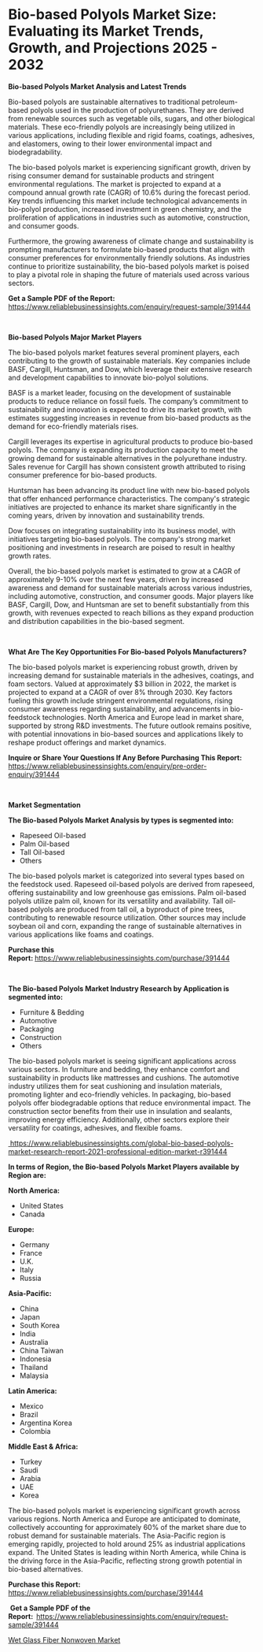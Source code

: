 <p><h1>Bio-based Polyols Market Size: Evaluating its Market Trends, Growth, and Projections 2025 - 2032</h1></p><p><strong>Bio-based Polyols Market Analysis and Latest Trends</strong></p>
<p><p>Bio-based polyols are sustainable alternatives to traditional petroleum-based polyols used in the production of polyurethanes. They are derived from renewable sources such as vegetable oils, sugars, and other biological materials. These eco-friendly polyols are increasingly being utilized in various applications, including flexible and rigid foams, coatings, adhesives, and elastomers, owing to their lower environmental impact and biodegradability.</p><p>The bio-based polyols market is experiencing significant growth, driven by rising consumer demand for sustainable products and stringent environmental regulations. The market is projected to expand at a compound annual growth rate (CAGR) of 10.6% during the forecast period. Key trends influencing this market include technological advancements in bio-polyol production, increased investment in green chemistry, and the proliferation of applications in industries such as automotive, construction, and consumer goods.</p><p>Furthermore, the growing awareness of climate change and sustainability is prompting manufacturers to formulate bio-based products that align with consumer preferences for environmentally friendly solutions. As industries continue to prioritize sustainability, the bio-based polyols market is poised to play a pivotal role in shaping the future of materials used across various sectors.</p></p>
<p><strong>Get a Sample PDF of the Report:&nbsp;</strong> <a href="https://www.reliablebusinessinsights.com/enquiry/request-sample/391444?utm_campaign=3133&utm_medium=2&utm_source=Github&utm_content=ia&utm_term=29032025&utm_id=bio-based-polyols">https://www.reliablebusinessinsights.com/enquiry/request-sample/391444</a></p>
<p>&nbsp;</p>
<p><strong>Bio-based Polyols Major Market Players</strong></p>
<p><p>The bio-based polyols market features several prominent players, each contributing to the growth of sustainable materials. Key companies include BASF, Cargill, Huntsman, and Dow, which leverage their extensive research and development capabilities to innovate bio-polyol solutions.</p><p>BASF is a market leader, focusing on the development of sustainable products to reduce reliance on fossil fuels. The company’s commitment to sustainability and innovation is expected to drive its market growth, with estimates suggesting increases in revenue from bio-based products as the demand for eco-friendly materials rises.</p><p>Cargill leverages its expertise in agricultural products to produce bio-based polyols. The company is expanding its production capacity to meet the growing demand for sustainable alternatives in the polyurethane industry. Sales revenue for Cargill has shown consistent growth attributed to rising consumer preference for bio-based products.</p><p>Huntsman has been advancing its product line with new bio-based polyols that offer enhanced performance characteristics. The company's strategic initiatives are projected to enhance its market share significantly in the coming years, driven by innovation and sustainability trends.</p><p>Dow focuses on integrating sustainability into its business model, with initiatives targeting bio-based polyols. The company's strong market positioning and investments in research are poised to result in healthy growth rates.</p><p>Overall, the bio-based polyols market is estimated to grow at a CAGR of approximately 9-10% over the next few years, driven by increased awareness and demand for sustainable materials across various industries, including automotive, construction, and consumer goods. Major players like BASF, Cargill, Dow, and Huntsman are set to benefit substantially from this growth, with revenues expected to reach billions as they expand production and distribution capabilities in the bio-based segment.</p></p>
<p>&nbsp;</p>
<p><strong>What Are The Key Opportunities For Bio-based Polyols Manufacturers?</strong></p>
<p><p>The bio-based polyols market is experiencing robust growth, driven by increasing demand for sustainable materials in the adhesives, coatings, and foam sectors. Valued at approximately $3 billion in 2022, the market is projected to expand at a CAGR of over 8% through 2030. Key factors fueling this growth include stringent environmental regulations, rising consumer awareness regarding sustainability, and advancements in bio-feedstock technologies. North America and Europe lead in market share, supported by strong R&D investments. The future outlook remains positive, with potential innovations in bio-based sources and applications likely to reshape product offerings and market dynamics.</p></p>
<p><strong>Inquire or Share Your Questions If Any Before Purchasing This Report:</strong> <a href="https://www.reliablebusinessinsights.com/enquiry/pre-order-enquiry/391444?utm_campaign=3133&utm_medium=2&utm_source=Github&utm_content=ia&utm_term=29032025&utm_id=bio-based-polyols">https://www.reliablebusinessinsights.com/enquiry/pre-order-enquiry/391444</a></p>
<p>&nbsp;</p>
<p><strong>Market Segmentation</strong></p>
<p><strong>The Bio-based Polyols Market Analysis by types is segmented into:</strong></p>
<p><ul><li>Rapeseed Oil-based</li><li>Palm Oil-based</li><li>Tall Oil-based</li><li>Others</li></ul></p>
<p><p>The bio-based polyols market is categorized into several types based on the feedstock used. Rapeseed oil-based polyols are derived from rapeseed, offering sustainability and low greenhouse gas emissions. Palm oil-based polyols utilize palm oil, known for its versatility and availability. Tall oil-based polyols are produced from tall oil, a byproduct of pine trees, contributing to renewable resource utilization. Other sources may include soybean oil and corn, expanding the range of sustainable alternatives in various applications like foams and coatings.</p></p>
<p><strong>Purchase this Report:&nbsp;</strong><a href="https://www.reliablebusinessinsights.com/purchase/391444?utm_campaign=3133&utm_medium=2&utm_source=Github&utm_content=ia&utm_term=29032025&utm_id=bio-based-polyols">https://www.reliablebusinessinsights.com/purchase/391444</a></p>
<p>&nbsp;</p>
<p><strong>The Bio-based Polyols Market Industry Research by Application is segmented into:</strong></p>
<p><ul><li>Furniture & Bedding</li><li>Automotive</li><li>Packaging</li><li>Construction</li><li>Others</li></ul></p>
<p><p>The bio-based polyols market is seeing significant applications across various sectors. In furniture and bedding, they enhance comfort and sustainability in products like mattresses and cushions. The automotive industry utilizes them for seat cushioning and insulation materials, promoting lighter and eco-friendly vehicles. In packaging, bio-based polyols offer biodegradable options that reduce environmental impact. The construction sector benefits from their use in insulation and sealants, improving energy efficiency. Additionally, other sectors explore their versatility for coatings, adhesives, and flexible foams.</p></p>
<p><a href="https://www.reliablebusinessinsights.com/global-bio-based-polyols-market-research-report-2021-professional-edition-market-r391444?utm_campaign=3133&utm_medium=2&utm_source=Github&utm_content=ia&utm_term=29032025&utm_id=bio-based-polyols">&nbsp;https://www.reliablebusinessinsights.com/global-bio-based-polyols-market-research-report-2021-professional-edition-market-r391444</a></p>
<p><strong>In terms of Region, the Bio-based Polyols Market Players available by Region are:</strong></p>
<p>
    <p> <strong> North America: </strong>
        <ul>
            <li>United States</li>
            <li>Canada</li>
        </ul>
        </p> 
    <p> <strong> Europe: </strong>
        <ul>
            <li>Germany</li>
            <li>France</li>
            <li>U.K.</li>
            <li>Italy</li>
            <li>Russia</li>
        </ul>
        </p> 
    <p> <strong> Asia-Pacific: </strong>
        <ul>
            <li>China</li>
            <li>Japan</li>
            <li>South Korea</li>
            <li>India</li>
            <li>Australia</li>
            <li>China Taiwan</li>
            <li>Indonesia</li>
            <li>Thailand</li>
            <li>Malaysia</li>
        </ul>
        </p> 
    <p> <strong> Latin America: </strong>
        <ul>
            <li>Mexico</li>
            <li>Brazil</li>
            <li>Argentina Korea</li>
            <li>Colombia</li>
        </ul>
        </p> 
    <p> <strong> Middle East & Africa: </strong>
        <ul>
            <li>Turkey</li>
            <li>Saudi</li>
            <li>Arabia</li>
            <li>UAE</li>
            <li>Korea</li>
        </ul>
    </p>
    </p>
<p><p>The bio-based polyols market is experiencing significant growth across various regions. North America and Europe are anticipated to dominate, collectively accounting for approximately 60% of the market share due to robust demand for sustainable materials. The Asia-Pacific region is emerging rapidly, projected to hold around 25% as industrial applications expand. The United States is leading within North America, while China is the driving force in the Asia-Pacific, reflecting strong growth potential in bio-based alternatives.</p></p>
<p><strong>Purchase this Report: </strong><a href="https://www.reliablebusinessinsights.com/purchase/391444?utm_campaign=3133&utm_medium=2&utm_source=Github&utm_content=ia&utm_term=29032025&utm_id=bio-based-polyols">https://www.reliablebusinessinsights.com/purchase/391444</a></p>
<p>&nbsp;<strong>Get a Sample PDF of the Report:&nbsp;&nbsp;</strong><a href="https://www.reliablebusinessinsights.com/enquiry/request-sample/391444?utm_campaign=3133&utm_medium=2&utm_source=Github&utm_content=ia&utm_term=29032025&utm_id=bio-based-polyols">https://www.reliablebusinessinsights.com/enquiry/request-sample/391444</a></p>
<p><strong></strong></p>
<p><p><a href="https://github.com/doljanzwald/Market-Research-Report-List-1/blob/main/wet-glass-fiber-nonwoven-market.md?utm_campaign=3133&utm_medium=2&utm_source=Github&utm_content=ia&utm_term=29032025&utm_id=bio-based-polyols">Wet Glass Fiber Nonwoven Market</a></p></p>